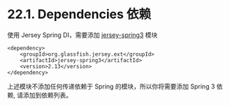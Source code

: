 22.1. Dependencies 依赖
========================

 使用 Jersey Spring DI，需要添加 [jersey-spring3](https://jersey.java.net/project-info/2.13/jersey/project/jersey-spring3/dependencies.html) 模块

	<dependency>
	    <groupId>org.glassfish.jersey.ext</groupId>
	    <artifactId>jersey-spring3</artifactId>
	    <version>2.13</version>
	</dependency>

上述模块不添加任何传递依赖于 Spring 的模块，所以你将需要添加 Spring 3 依赖, 请添加到依赖列表。